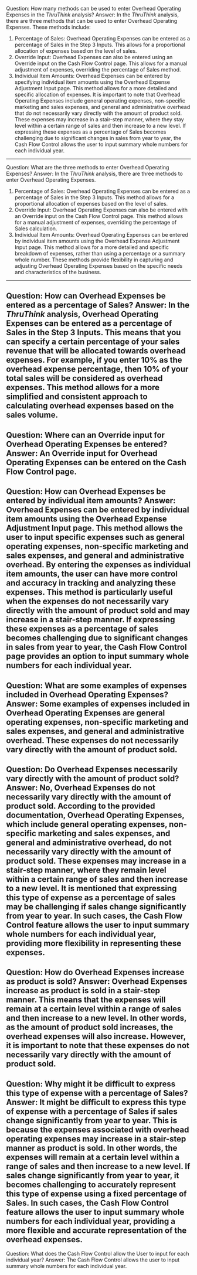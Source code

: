Question: How many methods can be used to enter Overhead Operating Expenses in the *ThruThink* analysis?
Answer: In the *ThruThink* analysis, there are three methods that can be used to enter Overhead Operating Expenses. These methods include:
1. Percentage of Sales: Overhead Operating Expenses can be entered as a percentage of Sales in the Step 3 Inputs. This allows for a proportional allocation of expenses based on the level of sales.
2. Override Input: Overhead Expenses can also be entered using an Override input on the Cash Flow Control page. This allows for a manual adjustment of expenses, overriding the percentage of Sales method.
3. Individual Item Amounts: Overhead Expenses can be entered by specifying individual item amounts using the Overhead Expense Adjustment Input page. This method allows for a more detailed and specific allocation of expenses.
It is important to note that Overhead Operating Expenses include general operating expenses, non-specific marketing and sales expenses, and general and administrative overhead that do not necessarily vary directly with the amount of product sold. These expenses may increase in a stair-step manner, where they stay level within a certain range of sales and then increase to a new level. If expressing these expenses as a percentage of Sales becomes challenging due to significant changes in sales from year to year, the Cash Flow Control allows the user to input summary whole numbers for each individual year.
---
Question: What are the three methods to enter Overhead Operating Expenses?
Answer: In the *ThruThink* analysis, there are three methods to enter Overhead Operating Expenses. 
1. Percentage of Sales: Overhead Operating Expenses can be entered as a percentage of Sales in the Step 3 Inputs. This method allows for a proportional allocation of expenses based on the level of sales. 
2. Override Input: Overhead Operating Expenses can also be entered with an Override input on the Cash Flow Control page. This method allows for a manual adjustment of expenses, overriding the percentage of Sales calculation. 
3. Individual Item Amounts: Overhead Operating Expenses can be entered by individual item amounts using the Overhead Expense Adjustment Input page. This method allows for a more detailed and specific breakdown of expenses, rather than using a percentage or a summary whole number. 
These methods provide flexibility in capturing and adjusting Overhead Operating Expenses based on the specific needs and characteristics of the business.
---
Question: How can Overhead Expenses be entered as a percentage of Sales?
Answer: In the *ThruThink* analysis, Overhead Operating Expenses can be entered as a percentage of Sales in the Step 3 Inputs. This means that you can specify a certain percentage of your sales revenue that will be allocated towards overhead expenses. For example, if you enter 10% as the overhead expense percentage, then 10% of your total sales will be considered as overhead expenses. This method allows for a more simplified and consistent approach to calculating overhead expenses based on the sales volume.
---
Question: Where can an Override input for Overhead Operating Expenses be entered?
Answer: An Override input for Overhead Operating Expenses can be entered on the Cash Flow Control page.
---
Question: How can Overhead Expenses be entered by individual item amounts?
Answer: Overhead Expenses can be entered by individual item amounts using the Overhead Expense Adjustment Input page. This method allows the user to input specific expenses such as general operating expenses, non-specific marketing and sales expenses, and general and administrative overhead. By entering the expenses as individual item amounts, the user can have more control and accuracy in tracking and analyzing these expenses. This method is particularly useful when the expenses do not necessarily vary directly with the amount of product sold and may increase in a stair-step manner. If expressing these expenses as a percentage of sales becomes challenging due to significant changes in sales from year to year, the Cash Flow Control page provides an option to input summary whole numbers for each individual year.
---
Question: What are some examples of expenses included in Overhead Operating Expenses?
Answer: Some examples of expenses included in Overhead Operating Expenses are general operating expenses, non-specific marketing and sales expenses, and general and administrative overhead. These expenses do not necessarily vary directly with the amount of product sold.
---
Question: Do Overhead Expenses necessarily vary directly with the amount of product sold?
Answer: No, Overhead Expenses do not necessarily vary directly with the amount of product sold. According to the provided documentation, Overhead Operating Expenses, which include general operating expenses, non-specific marketing and sales expenses, and general and administrative overhead, do not necessarily vary directly with the amount of product sold. These expenses may increase in a stair-step manner, where they remain level within a certain range of sales and then increase to a new level. It is mentioned that expressing this type of expense as a percentage of sales may be challenging if sales change significantly from year to year. In such cases, the Cash Flow Control feature allows the user to input summary whole numbers for each individual year, providing more flexibility in representing these expenses.
---
Question: How do Overhead Expenses increase as product is sold?
Answer: Overhead Expenses increase as product is sold in a stair-step manner. This means that the expenses will remain at a certain level within a range of sales and then increase to a new level. In other words, as the amount of product sold increases, the overhead expenses will also increase. However, it is important to note that these expenses do not necessarily vary directly with the amount of product sold.
---
Question: Why might it be difficult to express this type of expense with a percentage of Sales?
Answer: It might be difficult to express this type of expense with a percentage of Sales if sales change significantly from year to year. This is because the expenses associated with overhead operating expenses may increase in a stair-step manner as product is sold. In other words, the expenses will remain at a certain level within a range of sales and then increase to a new level. If sales change significantly from year to year, it becomes challenging to accurately represent this type of expense using a fixed percentage of Sales. In such cases, the Cash Flow Control feature allows the user to input summary whole numbers for each individual year, providing a more flexible and accurate representation of the overhead expenses.
---
Question: What does the Cash Flow Control allow the User to input for each individual year?
Answer: The Cash Flow Control allows the user to input summary whole numbers for each individual year.
